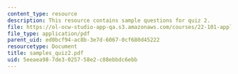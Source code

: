 ```yaml
---
content_type: resource
description: This resource contains sample questions for quiz 2.
file: https://ol-ocw-studio-app-qa.s3.amazonaws.com/courses/22-101-applied-nuclear-physics-fall-2006/5eeaea987de3025758e2c88ebbdc6ebb_samples_quiz2.pdf
file_type: application/pdf
parent_uid: ed0bcf94-ac8b-3e7d-6067-0cf680d45222
resourcetype: Document
title: samples_quiz2.pdf
uid: 5eeaea98-7de3-0257-58e2-c88ebbdc6ebb
---
```

